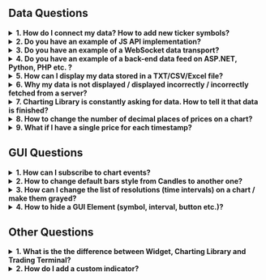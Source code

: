 ## Data Questions

<!--
To be consistent please make sure that each item of file has the following structure:
<details><summary>
<b>NUM. TITLE</b>
</summary><p>

DESCRIPTION

</details>
-->

<!-- markdownlint-disable no-inline-html -->

<details><summary>
<b>1. How do I connect my data? How to add new ticker symbols?</b>
</summary><p>

The Charting Library should to be used by technical specialists.
It requires advanced skills in JavaScript and deep knowledge of WEB protocols.
You should know it yourself or have/hire people who know this.
Additionally, if you don't have a WEB API, you will need at least a server language programmer and a system administrator to implement a WEB API on the server side.

We’ve done lot of work to make the process of connecting data simple and clear.

First, you need to read and understand this article: [How to connect my data](wiki/charting_library/How-To-Connect-My-Data.md)

If you still have questions, open [Demo Chart](wiki/charting_library/https://demo_chart.tradingview.com.md), then open Debugger-Network and filter requests by `demo_feed`. You will see all requests and corresponding responses in the [UDF](wiki/charting_library/UDF.md) format.

</details>

<details><summary>
<b>2. Do you have an example of JS API implementation?</b>
</summary><p>

If you look at the picture below, you will see the UDF Adapter as an example of the JS API implementation. Its code is not minified and it is written in such a way that our clients can understand how it works.

[Scheme](wiki/charting_library/How-To-Connect-My-Data.md#udf-scheme)

</details>

<details><summary>
<b>3. Do you have an example of a WebSocket data transport?</b>
</summary><p>

We don’t have an example of such integration, but we still hope to make this example in the future.

</details>

<details><summary>
<b>4. Do you have an example of a back-end data feed on ASP.NET, Python, PHP etc. ?</b>
</summary><p>

The only example of a back-end feed that we have is written on Javascript for NodeJS. You can find it here: [yahoo_datafeed](wiki/charting_library/https://github.com/tradingview/yahoo_datafeed.md)

</details>

<details><summary>
<b>5. How can I display my data stored in a TXT/CSV/Excel file?</b>
</summary><p>

First of all, the Charting Library is not intended to display data from files. It is used to display bars data from a server. Secondly, you should keep in mind that according to the agreement you should use Charting Library on public websites only. If you still want to use a file as the source of data you will need to do the following steps:

1. Write an application using any server language (.NET, PHP, NodeJS, Python etc.). This application should read the file and provide the data from it in [UDF](wiki/charting_library/UDF.md) format over HTTP(S).

    Note: You can provide data in another format or use a websocket to transfer it, but in this case you will need to implement a [JS-Api](wiki/charting_library/JS-Api.md) adapter on a client.
1. You should either have a static IP or register a domain so a browser can send requests to your server.
1. Open `index.html` and replace `demo_feed.tradingview.com` with the URL to your server.

</details>

<details><summary>
<b>6. Why my data is not displayed / displayed incorrectly / incorrectly fetched from a server?</b>
</summary><p>

The first thing you should do is open `index.html` or your script where you create the library widget and put the following line in the initialization options of the widget: `debug: true,`.
Once you have done that, you will see lots of helpful information in your browser console.
Most of important actions that happen in the library are explained in the console.

Please read [Symbology](wiki/charting_library/Symbology.md) thoroughly. Most of errors with data happen because of incorrect symbol settings.

</details>

<details><summary>
<b>7. Charting Library is constantly asking for data. How to tell it that data is finished?</b>
</summary><p>

Specifically for this purpose there is a flag that can be added to the responses from your server that tells the library that there is no more data on the server.
It is called `no_data` for [UDF](wiki/charting_library/UDF.md#bars) and `noData` for [JS API](wiki/charting_library/JS-Api.md#getbarssymbolinfo-resolution-from-to-onhistorycallback-onerrorcallback-firstdatarequest)

</details>

<details><summary>
<b>8. How to change the number of decimal places of prices on a chart?</b>
</summary><p>

Please read [Symbology](wiki/charting_library/Symbology.md) thoroughly. Number of decimal places is calculated based on `minmov` and `pricescale` values.

</details>

<details><summary>
<b>9. What if I have a single price for each timestamp?</b>
</summary><p>

You still can display your data if you have only one price for each timestamp, but obviously you will not be able to display the data as bars/candles. Since the library is intended to display different styles of data: candles, bars, histogram, you are supposed to provide Open, High, Low, Close and optional Volume for each timestamp. If you have only one price, you can pass `Open = High = Low = Close = price`. For better view of this data, you can change default chart style to “Line” (see GUI Questions).

</details>

## GUI Questions

<details><summary>
<b>1. How can I subscribe to chart events?</b>
</summary><p>

We have a few ways to subscribe to the events:

1. Subscribing to general events that are related to a whole chart layout, not a specific chart.
    [Open article](wiki/charting_library/Widget-Methods.md#subscribing-to-chart-events)
1. Subscribing to events that are related to a single chart
    [Open article](wiki/charting_library/Chart-Methods.md#subscribing-to-chart-events)

Check the result value of subscription methods.
Some of them return a [Subscription](wiki/charting_library/Subscription.md) object that has methods `subscribe`/`unsubscribe`. The others accept a callback function.

</details>

<details><summary>
<b>2. How to change default bars style from Candles to another one?</b>
</summary><p>

You need to use [overrides](wiki/charting_library/Widget-Constructor.md#overrides) of the Widget Constructor. Add `mainSeriesProperties.style` key. You can find allowed values in [this article](wiki/charting_library/Overrides.md)

</details>

<details><summary>
<b>3. How can I change the list of resolutions (time intervals) on a chart / make them grayed?</b>
</summary><p>

* List of the resolutions displayed in a pop-up on a chart is defined by [supported_resolutions](wiki/charting_library/JS-Api.md#supported_resolutions) from the data feed configuration.
* Resolutions available for a certain instrument are defined by [supported_resolutions](wiki/charting_library/Symbology.md#supported_resolutions) from the instrument/symbol information.
* If you support intraday resolutions, you need to set [has_intraday](wiki/charting_library/Symbology.md#has_intraday)
* Additionally, if you support seconds, you need to set [has_seconds](wiki/charting_library/Symbology.md#has_seconds)
* If you support daily resolutions, you should set [has_daily](wiki/charting_library/Symbology.md#has_daily)
* If you support weeks and months, you should set [has_weekly_and_monthly](wiki/charting_library/Symbology.md#has_weekly_and_monthly)
* Additionally, you should set the resolutions, which are provided by your server for [intraday resolutions](wiki/charting_library/Symbology.md#intraday_multipliers) and separately for [seconds](wiki/charting_library/Symbology.md#seconds_multipliers).
* If an instrument supports (`supported_resolutions`) more resolutions that can be provided by the server (`intraday_multipliers`), the other resolutions are constructed by the chart.

</details>

<details><summary>
<b>4. How to hide a GUI Element (symbol, interval, button etc.)?</b>
</summary><p>

* Most of GUI elements can be hidden using [Featuresets](wiki/charting_library/Featuresets.md). Please look at the [Interactive map of featuresets](wiki/charting_library/http://tradingview.github.io/featuresets.html.md) to find what you need.
* There are base elements that cannot be hidden, but if you still want to get rid of them you can use [CSS customization](wiki/charting_library/Widget-Constructor.md#custom_css_url). Please note that the names, classes and identifiers of DOM elements may be changed in future versions of the product without any notifications.

</details>

## Other Questions

<details><summary>
<b>1. What is the the difference between Widget, Charting Library and Trading Terminal?</b>
</summary><p>

* [Widget](wiki/charting_library/https://tradingview.com/widget/.md) is connected to TradingView data. Perfect for websites, blogs and forums where you need a fast & free solution.

    Integration is simply cutting & pasting pre-made iframe code. It has lots of display modes.

* [Charting Library](wiki/charting_library/https://www.tradingview.com/HTML5-stock-forex-bitcoin-charting-library/.md) is a chart with your own data.

    This is a standalone solution that you download, host on your servers, connect your own data & use in your site/app for free.

* [Trading Terminal](wiki/charting_library/https://www.tradingview.com/trading-terminal/.md) is a standalone product that is licensed to brokers.

    It includes all features available in the Charting Library, but it also has trading functionality, multiple chart layouts, watchlists, details, news widgets and other advanced tools.

    It has its own licensing fees associated with it.

</details>

<details><summary>
<b>2. How do I add a custom indicator?</b>
</summary><p>

At the moment there is only one way to add custom indicators. It is described in a [dedicated article](wiki/charting_library/Creating-Custom-Studies.md).

</details>

<!-- markdownlint-enable no-inline-html -->
